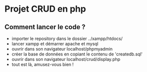 # Projet CRUD en php

## Comment lancer le code ?
- importer le repository dans le dossier ../xampp/htdocs/
- lancer xampp et démarrer apache et mysql
- ouvrir dans son navigateur localhost/phpmyadmin
- créer la base de données en copiant le contenu de 'createdb.sql'
- ouvrir dans son navigateur localhost/crud/display.php
- tout est là, amusez-vous bien !